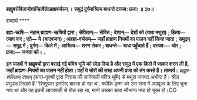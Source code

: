 **ब्रह्मॢषसेवितान्देशान्हित्वैतेऽब्रह्मवर्चसम् ।** **समुद्रं दुर्गमाश्रित्य बाधन्ते दस्यव: प्रजा: ॥ ३७॥** 

शब्दार्थ **** 

**ब्रह्म-ऋषि—** **महान् ब्राह्मण-ऋषियों द्वारा** **; सेवितान्—** **सेवित** **; देशान्—** **देशों को (यथा मथुरा)** **; हित्वा—** **त्याग कर** **; एते—** **ये** **(यादवजन)** **; अब्रह्म-वर्चसम्—** **जहाँ ब्राह्मण नियमों का पालन नहीं किया जाता** **; समुद्रम्—** **समुद्र में** **; दुर्गम्—** **किले में** **;** **आश्रित्य—** **शरण लेकर** **; बाधन्ते—** **बाधा पहुँचाते हैं** **; दस्यव:—** **चोर** **; प्रजा:—** **जनता को।** **.** 

**इन यादवों ने ब्रह्मॢषयों द्वारा बसाई गई पवित्र भूमि को छोड़ दिया है और समुद्र में एक** **किले में जाकर शरण ली है, जहाँ ब्राह्मण-नियमों का पालन नहीं होता। वहाँ ये चोरों की तरह** **अपनी प्रजा को तंग करते हैं।** **तात्पर्य :** *ब्रह्मॢष-सेवितान् देशान्* (सन्त-पुरुषों द्वारा निवास की जानेवाली पवित्र भूमि) से मथुरा जनपद अभीष्ट है। श्रील प्रभुपाद लिखते हैं ''शिशुपाल इसलिए बावला हो रहा था, क्योंकि कृष्ण को उस सभा में अग्रपूजा के लिए चुना गया था और वह इतनी लापरवाही से बोल रहा था, मानो उसका सारा सौभाग्य नष्ट हो चुका हो।ÓÓ  